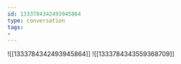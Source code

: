 ```yaml
---
id: 1333784342493945864
type: conversation
tags:
- 
---
```

![[1333784342493945864]]
![[1333784343559368709]]

